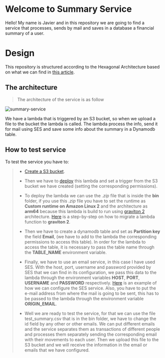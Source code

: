 # Welcome to Summary Service

Hello! My name is Javier and in this repository we are going to find a service that processes, sends by mail and saves in a database a financial summary of a user. 

# Design

 This repository is structured according to the Hexagonal Architecture based on what we can find in [this article](https://medium.com/@matiasvarela/hexagonal-architecture-in-go-cfd4e436faa3).

## The architecture

>The architecture of the service is as follow

![summary-service](https://user-images.githubusercontent.com/69270095/230511544-a01b31ac-dc1e-4180-9c17-fe91e323f082.png)

We have a lambda that is triggered by an S3 bucket, so when we upload a file to the bucket the lambda is called. The lambda process the info, send it for mail using SES and save some info about the summary in a Dynamodb table. 

## How to test service

To test the service you have to: 

> - [Create a S3 bucket](https://docs.aws.amazon.com/AmazonS3/latest/userguide/creating-bucket.html).
> 
> - Then we have to [deploy](https://docs.aws.amazon.com/lambda/latest/dg/gettingstarted-package.html) this lambda and set a trigger from the S3 bucket we have created (setting the corresponding permissions).
> 
>  - To deploy the lambda we can use the *.zip* file that is inside the **bin** folder, if you use this *.zip* file you have to set the runtime as **Custom runtime on Amazon Linux 2** and the architecture as **arm64** because this lambda is build to run using [graviton 2](https://aws.amazon.com/blogs/aws/aws-lambda-functions-powered-by-aws-graviton2-processor-run-your-functions-on-arm-and-get-up-to-34-better-price-performance/) architecture. [Here](https://catalog.workshops.aws/serverless-optimization/en-US/graviton/3-deploy-graviton-function) is a step-by-step on how to migrate a lambda function to **graviton 2**. 
>  - Then we have to create a dynamodb table and set as **Partition key** the field **Email**, (we have to add to the lambda the corresponding permissions to access this table). In order for the lambda to access the table, it is necessary to pass the table name through the **TABLE_NAME** environment variable.
>  
>  - Finally, we have to use an email service, in this case I have used SES. With the host, port, username and password provided by SES that we can find in its configuration, we pass this data to the lambda through the environment variables **HOST**, **PORT**, **USERNAME** and **PASSWORD** respectively. [Here](https://blog.devgenius.io/sending-emails-with-golang-and-amazon-ses-31f25a0f2acb) is an example of how we can configure the SES service. Also, you have to put the e-mail address from where the mail is going to be sent, this has to be passed to the lambda through the environment variable **ORIGIN_EMAIL**.
>  
>  - Well we are ready to test the service, for that we can use the file test_summary.csv that is in the bin folder, we have to change the id field by any other or other emails. We can put different emails and the service separates them as transactions of different people and processes them separately sending the corresponding email with their movements to each user. Then we upload this file to the S3 bucket and we will receive the information in the email or emails that we have configured.
